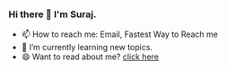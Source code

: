 ### Hi there 👋 I'm Suraj.


<!--
**surajsinghbisht054/surajsinghbisht054** is a ✨ _special_ ✨ repository because its `README.md` (this file) appears on your GitHub profile.

Here are some ideas to get you started:

- 🔭 I’m currently working on ...
- 🌱 I’m currently learning ...
- 👯 I’m looking to collaborate on ...
- 🤔 I’m looking for help with ...
- 💬 Ask me about ...
- 😄 Pronouns: ...
- ⚡ Fun fact: ...
-->


- 📫 How to reach me: Email, Fastest Way to Reach me
- 🌱 I’m currently learning new topics.
- 😄 Want to read about me? [click here](https://surajsinghbisht054.github.io/about/)

